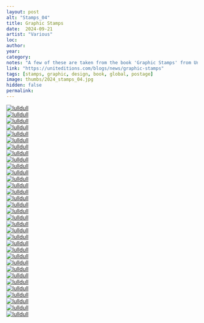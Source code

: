 ```yaml
---
layout: post
alt: "Stamps_04"
title: Graphic Stamps
date:  2024-09-21
artist: "Various"
loc: 
author: 
year: 
category: 
notes: "A few of these are taken from the book 'Graphic Stamps' from Unit Editions."
link: "https://uniteditions.com/blogs/news/graphic-stamps"
tags: [stamps, graphic, design, book, global, postage]
image: thumbs/2024_stamps_04.jpg
hidden: false
permalink:
---
```






<div class="post_image">
	<a href="{{ site.baseurl }}/images/posts/2024_stamps_04/001.jpg" target="_blank">
	<img src="{{ site.baseurl }}/images/posts/2024_stamps_04/001.jpg" alt="lulldull"></a>
</div>

<div class="post_image">
	<a href="{{ site.baseurl }}/images/posts/2024_stamps_04/002.jpg" target="_blank">
	<img src="{{ site.baseurl }}/images/posts/2024_stamps_04/002.jpg" alt="lulldull"></a>
</div>

<div class="post_image">
	<a href="{{ site.baseurl }}/images/posts/2024_stamps_04/003.jpg" target="_blank">
	<img src="{{ site.baseurl }}/images/posts/2024_stamps_04/003.jpg" alt="lulldull"></a>
</div>

<div class="post_image">
	<a href="{{ site.baseurl }}/images/posts/2024_stamps_04/004.jpg" target="_blank">
	<img src="{{ site.baseurl }}/images/posts/2024_stamps_04/004.jpg" alt="lulldull"></a>
</div>

<div class="post_image">
	<a href="{{ site.baseurl }}/images/posts/2024_stamps_04/005.jpg" target="_blank">
	<img src="{{ site.baseurl }}/images/posts/2024_stamps_04/005.jpg" alt="lulldull"></a>
</div>

<div class="post_image">
	<a href="{{ site.baseurl }}/images/posts/2024_stamps_04/006.jpg" target="_blank">
	<img src="{{ site.baseurl }}/images/posts/2024_stamps_04/006.jpg" alt="lulldull"></a>
</div>

<div class="post_image">
	<a href="{{ site.baseurl }}/images/posts/2024_stamps_04/007.jpg" target="_blank">
	<img src="{{ site.baseurl }}/images/posts/2024_stamps_04/007.jpg" alt="lulldull"></a>
</div>


<div class="post_image">
	<a href="{{ site.baseurl }}/images/posts/2024_stamps_04/008.jpg" target="_blank">
	<img src="{{ site.baseurl }}/images/posts/2024_stamps_04/008.jpg" alt="lulldull"></a>
</div>

<div class="post_image">
	<a href="{{ site.baseurl }}/images/posts/2024_stamps_04/009.jpg" target="_blank">
	<img src="{{ site.baseurl }}/images/posts/2024_stamps_04/009.jpg" alt="lulldull"></a>
</div>

<div class="post_image">
	<a href="{{ site.baseurl }}/images/posts/2024_stamps_04/010.jpg" target="_blank">
	<img src="{{ site.baseurl }}/images/posts/2024_stamps_04/010.jpg" alt="lulldull"></a>
</div>


<div class="post_image">
	<a href="{{ site.baseurl }}/images/posts/2024_stamps_04/011.jpg" target="_blank">
	<img src="{{ site.baseurl }}/images/posts/2024_stamps_04/011.jpg" alt="lulldull"></a>
</div>


<div class="post_image">
	<a href="{{ site.baseurl }}/images/posts/2024_stamps_04/012.jpg" target="_blank">
	<img src="{{ site.baseurl }}/images/posts/2024_stamps_04/012.jpg" alt="lulldull"></a>
</div>


<div class="post_image">
	<a href="{{ site.baseurl }}/images/posts/2024_stamps_04/013.jpg" target="_blank">
	<img src="{{ site.baseurl }}/images/posts/2024_stamps_04/013.jpg" alt="lulldull"></a>
</div>


<div class="post_image">
	<a href="{{ site.baseurl }}/images/posts/2024_stamps_04/014.jpg" target="_blank">
	<img src="{{ site.baseurl }}/images/posts/2024_stamps_04/014.jpg" alt="lulldull"></a>
</div>


<div class="post_image">
	<a href="{{ site.baseurl }}/images/posts/2024_stamps_04/015.jpg" target="_blank">
	<img src="{{ site.baseurl }}/images/posts/2024_stamps_04/015.jpg" alt="lulldull"></a>
</div>

<div class="post_image">
	<a href="{{ site.baseurl }}/images/posts/2024_stamps_04/016.jpg" target="_blank">
	<img src="{{ site.baseurl }}/images/posts/2024_stamps_04/016.jpg" alt="lulldull"></a>
</div>

<div class="post_image">
	<a href="{{ site.baseurl }}/images/posts/2024_stamps_04/017.jpg" target="_blank">
	<img src="{{ site.baseurl }}/images/posts/2024_stamps_04/017.jpg" alt="lulldull"></a>
</div>

<div class="post_image">
	<a href="{{ site.baseurl }}/images/posts/2024_stamps_04/018.jpg" target="_blank">
	<img src="{{ site.baseurl }}/images/posts/2024_stamps_04/018.jpg" alt="lulldull"></a>
</div>

<div class="post_image">
	<a href="{{ site.baseurl }}/images/posts/2024_stamps_04/019.jpg" target="_blank">
	<img src="{{ site.baseurl }}/images/posts/2024_stamps_04/019.jpg" alt="lulldull"></a>
</div>

<div class="post_image">
	<a href="{{ site.baseurl }}/images/posts/2024_stamps_04/020.jpg" target="_blank">
	<img src="{{ site.baseurl }}/images/posts/2024_stamps_04/020.jpg" alt="lulldull"></a>
</div>

<div class="post_image">
	<a href="{{ site.baseurl }}/images/posts/2024_stamps_04/021.jpg" target="_blank">
	<img src="{{ site.baseurl }}/images/posts/2024_stamps_04/021.jpg" alt="lulldull"></a>
</div>

<div class="post_image">
	<a href="{{ site.baseurl }}/images/posts/2024_stamps_04/022.jpg" target="_blank">
	<img src="{{ site.baseurl }}/images/posts/2024_stamps_04/022.jpg" alt="lulldull"></a>
</div>

<div class="post_image">
	<a href="{{ site.baseurl }}/images/posts/2024_stamps_04/023.jpg" target="_blank">
	<img src="{{ site.baseurl }}/images/posts/2024_stamps_04/023.jpg" alt="lulldull"></a>
</div>

<div class="post_image">
	<a href="{{ site.baseurl }}/images/posts/2024_stamps_04/024.jpg" target="_blank">
	<img src="{{ site.baseurl }}/images/posts/2024_stamps_04/024.jpg" alt="lulldull"></a>
</div>

<div class="post_image">
	<a href="{{ site.baseurl }}/images/posts/2024_stamps_04/025.jpg" target="_blank">
	<img src="{{ site.baseurl }}/images/posts/2024_stamps_04/025.jpg" alt="lulldull"></a>
</div>

<div class="post_image">
	<a href="{{ site.baseurl }}/images/posts/2024_stamps_04/026.jpg" target="_blank">
	<img src="{{ site.baseurl }}/images/posts/2024_stamps_04/026.jpg" alt="lulldull"></a>
</div>

<div class="post_image">
	<a href="{{ site.baseurl }}/images/posts/2024_stamps_04/027.jpg" target="_blank">
	<img src="{{ site.baseurl }}/images/posts/2024_stamps_04/027.jpg" alt="lulldull"></a>
</div>

<div class="post_image">
	<a href="{{ site.baseurl }}/images/posts/2024_stamps_04/028.jpg" target="_blank">
	<img src="{{ site.baseurl }}/images/posts/2024_stamps_04/028.jpg" alt="lulldull"></a>
</div>

<div class="post_image">
	<a href="{{ site.baseurl }}/images/posts/2024_stamps_04/029.jpg" target="_blank">
	<img src="{{ site.baseurl }}/images/posts/2024_stamps_04/029.jpg" alt="lulldull"></a>
</div>

<div class="post_image">
	<a href="{{ site.baseurl }}/images/posts/2024_stamps_04/030.jpg" target="_blank">
	<img src="{{ site.baseurl }}/images/posts/2024_stamps_04/030.jpg" alt="lulldull"></a>
</div>

<div class="post_image">
	<a href="{{ site.baseurl }}/images/posts/2024_stamps_04/031.jpg" target="_blank">
	<img src="{{ site.baseurl }}/images/posts/2024_stamps_04/031.jpg" alt="lulldull"></a>
</div>

<div class="post_image">
	<a href="{{ site.baseurl }}/images/posts/2024_stamps_04/032.jpg" target="_blank">
	<img src="{{ site.baseurl }}/images/posts/2024_stamps_04/032.jpg" alt="lulldull"></a>
</div>

<div class="post_image">
	<a href="{{ site.baseurl }}/images/posts/2024_stamps_04/033.jpg" target="_blank">
	<img src="{{ site.baseurl }}/images/posts/2024_stamps_04/033.jpg" alt="lulldull"></a>
</div>

